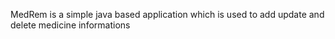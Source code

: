 MedRem is a simple java based application which is used to add update and delete medicine informations
